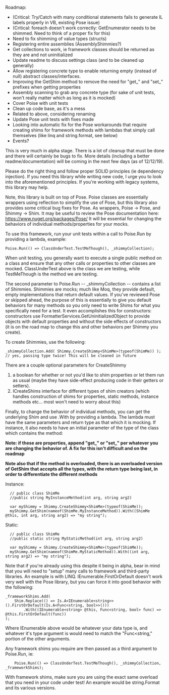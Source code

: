 Roadmap:
- (Critical: Try/Catch with many conditional statements fails to generate IL labels properly in VB, existing Pose issue)
- (Critical: foreach doesn't work correctly: GetEnumerator needs to be shimmed. Need to think of a proper fix for this)
- Need to fix shimming of value types (structs)
- Registering entire assemblies (AssemblyShimmies?)
- Get collections to work, ie framework classes should be returned as they are and not uninitialized
- Update readme to discuss settings class (and to be cleaned up generally)
- Allow registering concrete type to enable returning empty (instead of null) abstract classes/interfaces.
- Improving the GetShim method to remove the need for "get_" and "set_" prefixes when getting properties
- Assembly scanning to grab any concrete type (for sake of unit tests, won't really matter which as long as it is mocked)
- Cover Poise with unit tests
- Clean up code base, as it's a mess
- Related to above, considering renaming
- Update Pose unit tests with fixes made
- Looking into automatic fix for the Pose workarounds that require creating shims for framework methods with lambdas that simply call themselves (like linq and string.format, see below)
- Events?


This is very much in alpha stage. There is a lot of cleanup that must be done and there will certainly be bugs to fix. More details (including a better readme/documentation) will be coming in the next few days (as of 12/12/19).

Please do the right thing and follow proper SOLID principles (ie dependency injection). If you need this library while writing new code, I urge you to look into the aforementioned principles. If you're working with legacy systems, this library may help.

Note, this library is built on top of Pose. Poise classes are essentially wrappers using reflection to simplify the use of Pose, but this library also provides some critical bug fixes for Pose. As wrappers, Poise -> Pose, and Shimmy -> Shim. It may be useful to review the Pose documentation here: https://www.nuget.org/packages/Pose/ It will be essential for changing the behaviors of individual methods/properties for your mocks.

To use this framework, run your unit tests within a call to Poise.Run by providing a lambda, example:

    Poise.Run(() => ClassUnderTest.TestMeThough(), _shimmyCollection);
    
When unit testing, you generally want to execute a single public method on a class and ensure that any other calls or properties to other classes are mocked. ClassUnderTest above is the class we are testing, while TestMeThough is the method we are testing.

The second parameter to Poise.Run -- \_shimmyCollection -- contains a list of Shimmies. Shimmies are mocks; much like Moq, they provide default, empty implementations that return default values. If you've reviewed Pose or skipped ahead, the purpose of this is essentially to give you default behaviors for many methods so you only need to write Shims for what you specifically need for a test. It even accomplishes this for constructors: constructors use FormatterServices.GetUninitializedObject to provide objects with default properties and without the side effects of constructors (it is on the road map to change this and other behaviors per Shimmy you create).

To create Shimmies, use the following:

    _shimmyCollection.Add( Shimmy.CreateShimmy<ShimMe>(typeof(ShimMe)) ); // yes, passing type twice! This will be cleaned in future
    
There are a couple optional parameters for CreateShimmy
1) a boolean for whether or not you'd like to shim properties or let them run as usual (maybe they have side-effect producing code in their getters or setters).
2) ICreateShims interface for different types of shim creators (which handles construction of shims for properties, static methods, instance methods etc... most won't need to worry about this)

Finally, to change the behavior of individual methods, you can get the underlying Shim and use .With by providing a lambda. The lambda must have the same parameters and return type as that which it is mocking. If instance, it also needs to have an initial parameter of the type of the class which contains the method:

__Note: if these are properties, append "get\_" or "set\_" per whatever you are changing the behavior of. A fix for this isn't difficult and on the roadmap__

__Note also that if the method is overloaded, there is an overloaded version of GetShim that accepts all the types, with the return type being last, in order to differentiate the different methods__

Instance:

      // public class ShimMe
      //public string MyInstanceMethod(int arg, string arg2)

      var myShimmy = Shimmy.CreateShimmy<ShimMe>(typeof(ShimMe));
      myShimmy.GetShim(nameof(ShimMe.MyInstanceMethod)).With((ShimMe @this, int arg, string arg2) => "my string");
      
Static:

      // public class ShimMe
      //public static string MyStaticMethod(int arg, string arg2)

      var myShimmy = Shimmy.CreateShimmy<ShimMe>(typeof(ShimMe));
      myShimmy.GetShim(nameof(ShimMe.MyStaticMethod)).With((int arg, string arg2) => "my string");

Note that if you're already using this despite it being in alpha, bear in mind that you will need to "setup" many calls to framework and third-party libraries. An example is with LINQ. IEnumerable.FirstOrDefault doesn't work very well with the Pose library, but you can force it into good behavior with the following:

    _frameworkShims.Add(
        Shim.Replace(() => Is.A<IEnumerable<string>>().FirstOrDefault(Is.A<Func<string, bool>>()))
            .With((IEnumerable<string> @this, Func<string, bool> func) => @this.FirstOrDefault(func))
    );
    
Where IEnumerable<string> above would be whatever your data type is, and whatever it's type argument is would need to match the "Func<string," portion of the other arguments. 
    
Any framework shims you require are then passed as a third argument to Poise.Run, ie:

        Poise.Run(() => ClassUnderTest.TestMeThough(), _shimmyCollection, _frameworkShims);
        
With framework shims, make sure you are using the exact same overload that you need in your code under test! An example would be string.Format and its various versions.


